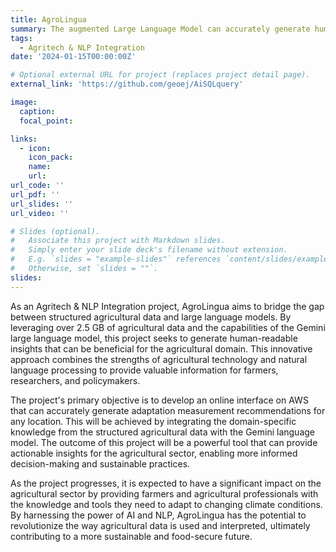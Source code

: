 ```yaml
---
title: AgroLingua  
summary: The augmented Large Language Model can accurately generate human-readable adaptation measurement for any location 
tags:
  - Agritech & NLP Integration
date: '2024-01-15T00:00:00Z'

# Optional external URL for project (replaces project detail page).
external_link: 'https://github.com/geoej/AiSQLquery'

image:
  caption: 
  focal_point:

links:
  - icon: 
    icon_pack: 
    name: 
    url: 
url_code: ''
url_pdf: ''
url_slides: ''
url_video: ''

# Slides (optional).
#   Associate this project with Markdown slides.
#   Simply enter your slide deck's filename without extension.
#   E.g. `slides = "example-slides"` references `content/slides/example-slides.md`.
#   Otherwise, set `slides = ""`.
slides: 
---
```


As an Agritech & NLP Integration project, AgroLingua aims to bridge the gap between structured agricultural data and large language models. By leveraging over 2.5 GB of agricultural data and the capabilities of the Gemini large language model, this project seeks to generate human-readable insights that can be beneficial for the agricultural domain. This innovative approach combines the strengths of agricultural technology and natural language processing to provide valuable information for farmers, researchers, and policymakers.

The project's primary objective is to develop an online interface on AWS that can accurately generate adaptation measurement recommendations for any location. This will be achieved by integrating the domain-specific knowledge from the structured agricultural data with the Gemini language model. The outcome of this project will be a powerful tool that can provide actionable insights for the agricultural sector, enabling more informed decision-making and sustainable practices.

As the project progresses, it is expected to have a significant impact on the agricultural sector by providing farmers and agricultural professionals with the knowledge and tools they need to adapt to changing climate conditions. By harnessing the power of AI and NLP, AgroLingua has the potential to revolutionize the way agricultural data is used and interpreted, ultimately contributing to a more sustainable and food-secure future.